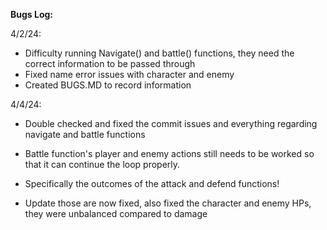 
**Bugs Log:**


4/2/24: 
- Difficulty running Navigate() and battle() functions, they need the correct information to be passed through
- Fixed name error issues with character and enemy 
- Created BUGS.MD to record information

4/4/24:
- Double checked and fixed the commit issues and everything regarding navigate and battle functions
- Battle function's player and enemy actions still needs to be worked so that it can continue the loop properly.
- Specifically the outcomes of the attack and defend functions! 

- Update those are now fixed, also fixed the character and enemy HPs, they were unbalanced compared to damage